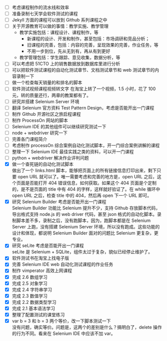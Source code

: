 - [ ] 考虑课程制作的流水线和效率
- [ ] 准备录制七天学会软件测试的课程
- [ ] Jekyll 方面的课程可以放到 Github 系列课程之中
- [ ] 关于开源教育可以做的事情：教学实施、教学管理
  - 教学实施包括：课程设计、课程制作，等  
    - 新课程的设计、开发和制作，甚至包括：市场调研和竞品分析；  
    - 旧课程的完善，包括：内容的完善，呈现效果的完善，作业任务，等  
    - 不用一步到位，先从无到有，再从有到更好  
  - 教学管理包括：学生跟踪、意见收集，数据分析，等
- [ ] 可以考虑把 51CTO 上的销售数据放到数据库里进行分析
- [ ] 可以把软件测试课程的自动化测试章节、文档测试章节和 web 测试章节的内容录制一下
- [ ] 做一个检查每天销量的和排名的脚本
- [ ] 软件测试视频课程视频转文字
  在淘宝上转了一个视频，1.5 小时，花了 100 元，转的质量还行，两章的教案都有了。
- [ ] 研究并搭建 Selenium Server 环境
- [ ] 翻译 Selenium 官方资料 Test Pattern Design，考虑是否能开出一门课程
- [ ] 制作 Github 开源社区之旅启程课程
- [ ] 制作 ProcessOn 网站的脚本
- [ ] Selenium IDE 的其他组件可以继续研究测试一下
- [ ] node + webdriver 研究一下
- [ ] 完善各门课程简介
- [ ] 考虑制作 processOn 综合案例自动化测试脚本，开一门综合案例讲解的课程
- [ ] 整理一下 Selenium IDE 最佳实践之类的资料，可以开一门课程
- [ ] python + webdriver 解决作业评判问题
- [x] 做一个查死链的自动化测试脚本  
  做出了一个 links.html 脚本，能够把页面上的所有链接信息打印出来，剩下只要 open URL 就可以了。唯一需要考虑和完善的地方是，open URL 之后，这个页面是否能打开 404 错误信息，如何获取。如果这个 404 页面是个定制的，是不是页面的 title 中有 404 的字样，这样就好验证了。在 while 循环中 open URL 之后，检查 title 中的 404，然后再 open 下一个 URL 即可。 
- [x] 研究 Selenium Builder 考虑是否能开出一门课程  
  Selenium Builder 功能比 Selenium 提升不少，支持 Github 存放脚本代码，导出格式支持 node.js 的 web driver 代码，甚至 json 格式的自动化脚本。录制脚本差不多，录制之后，没有跑脚本，因为，跑脚本都是在 Selenium Server 上跑，没有搭建 Selenium Server 环境，所以没有跑成。这些功能的设计和体现，都说明 Selenium Builder 面对的问题比 Selenium 更复杂，更专业。
- [x] 研究 seLite 考虑是否能开出一门课程   
  seLite 是 Selenium + SQLite，组件太过于复杂，貌似已经停止维护了。
- [x] 软件测试书在淘宝上找电子版
- [x] 完善 Selenium IDE web 自动化测试课程的作业任务
- [x] 制作 vimperator 高效上网课程
- [x] 完成 2.6 数组学习
- [x] 完成 2.5 对象学习
- [x] 完成 2.4 字符串学习
- [x] 完成 2.3 数值学习
- [x] 完成 2.2 数据类型学习
- [x] 完成 2.1 基本语法学习
- [x] 整理了配置测试的课堂练习
- [x] var b = 3 和 b = 3 两个等价，改一下脚本测试一下  
    没有问题，确实等价。问题是，这两个的差别是什么？搞明白了，delete 操作的行为不同。看来在 Selenium IDE 中应该不加 var。
